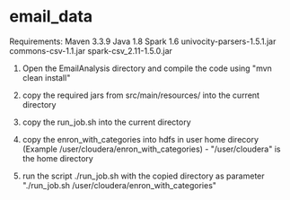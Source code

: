 # email_data
Requirements:
Maven 3.3.9
Java 1.8
Spark 1.6
univocity-parsers-1.5.1.jar
commons-csv-1.1.jar
spark-csv_2.11-1.5.0.jar

1) Open the EmailAnalysis directory and compile the code using "mvn clean install"

2) copy the required jars from src/main/resources/ into the current directory

3) copy the run_job.sh into the current directory

4) copy the enron_with_categories into hdfs in user home direcory (Example /user/cloudera/enron_with_categories) - "/user/cloudera" is the home directory

5) run the script ./run_job.sh with the copied directory as parameter "./run_job.sh /user/cloudera/enron_with_categories"
